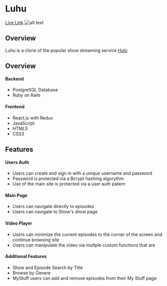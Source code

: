# Luhu

[Live Link](https://luhu.herokuapp.com)
![alt text](https://luhu-seeds.s3.amazonaws.com/Main+Page+Screen+Shot.png "Splash Page Screen Shot")


## Overview

Luhu is a clone of the popular show streaming service [Hulu](https://www.hulu.com/) 

## Overview
 
#### Backend
  * PostgreSQL Database
  * Ruby on Rails
  
#### Frontend
  * React.js with Redux
  * JavaScript
  * HTML5
  * CSS3
  
## Features
 
#### Users Auth
   * Users can create and sign in with a unique username and password
   * Password is protected via a Bcrypt hashing    algorythm
   * Use of the main site is protected via a user auth patern
 
#### Main Page 
   * Users can navigate directly to episodes 
   * Users can navigate to Show's show page
   
 #### Video Player
   * Users can minimize the current episodes to the corner of the screen and continue browsing site
   * Users can manipulate the video via multple custom functions that are
   
 #### Additional Features
   * Show and Episode Search by Title 
   * Browse by Genere 
   * MyStuff users can add and remove episodes from their My Stuff page
 
 
   
 
 
  
  
  

